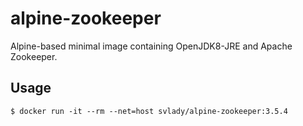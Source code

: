 # alpine-zookeeper
Alpine-based minimal image containing OpenJDK8-JRE and Apache Zookeeper.

## Usage

```console
$ docker run -it --rm --net=host svlady/alpine-zookeeper:3.5.4
```
